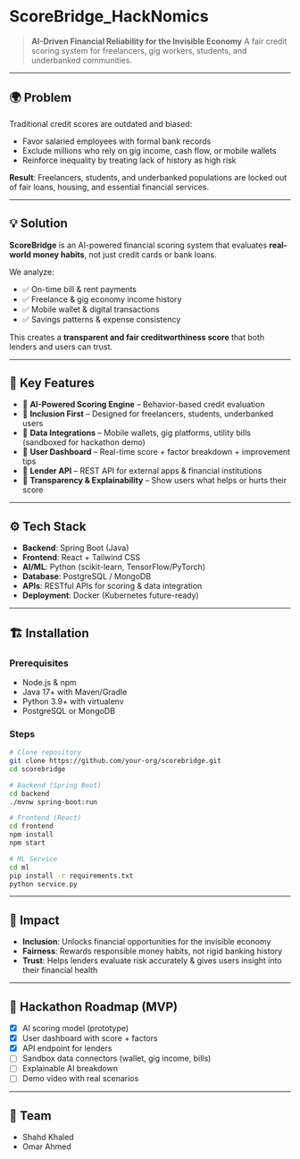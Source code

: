 # ScoreBridge_HackNomics

> **AI-Driven Financial Reliability for the Invisible Economy**
> A fair credit scoring system for freelancers, gig workers, students, and underbanked communities.

---

## 🌍 Problem

Traditional credit scores are outdated and biased:

* Favor salaried employees with formal bank records
* Exclude millions who rely on gig income, cash flow, or mobile wallets
* Reinforce inequality by treating lack of history as high risk

**Result**: Freelancers, students, and underbanked populations are locked out of fair loans, housing, and essential financial services.

---

## 💡 Solution

**ScoreBridge** is an AI-powered financial scoring system that evaluates **real-world money habits**, not just credit cards or bank loans.

We analyze:

* ✅ On-time bill & rent payments
* ✅ Freelance & gig economy income history
* ✅ Mobile wallet & digital transactions
* ✅ Savings patterns & expense consistency

This creates a **transparent and fair creditworthiness score** that both lenders and users can trust.

---

## 🚀 Key Features

* 🔹 **AI-Powered Scoring Engine** – Behavior-based credit evaluation
* 🔹 **Inclusion First** – Designed for freelancers, students, underbanked users
* 🔹 **Data Integrations** – Mobile wallets, gig platforms, utility bills (sandboxed for hackathon demo)
* 🔹 **User Dashboard** – Real-time score + factor breakdown + improvement tips
* 🔹 **Lender API** – REST API for external apps & financial institutions
* 🔹 **Transparency & Explainability** – Show users what helps or hurts their score

---

## ⚙️ Tech Stack

* **Backend**: Spring Boot (Java)
* **Frontend**: React + Tailwind CSS
* **AI/ML**: Python (scikit-learn, TensorFlow/PyTorch)
* **Database**: PostgreSQL / MongoDB
* **APIs**: RESTful APIs for scoring & data integration
* **Deployment**: Docker (Kubernetes future-ready)

---

## 🏗️ Installation

### Prerequisites

* Node.js & npm
* Java 17+ with Maven/Gradle
* Python 3.9+ with virtualenv
* PostgreSQL or MongoDB

### Steps

```bash
# Clone repository
git clone https://github.com/your-org/scorebridge.git
cd scorebridge

# Backend (Spring Boot)
cd backend
./mvnw spring-boot:run

# Frontend (React)
cd frontend
npm install
npm start

# ML Service
cd ml
pip install -r requirements.txt
python service.py
```

---

## 🎯 Impact

* **Inclusion**: Unlocks financial opportunities for the invisible economy
* **Fairness**: Rewards responsible money habits, not rigid banking history
* **Trust**: Helps lenders evaluate risk accurately & gives users insight into their financial health

---

## 📌 Hackathon Roadmap (MVP)

* [x] AI scoring model (prototype)
* [x] User dashboard with score + factors
* [x] API endpoint for lenders
* [ ] Sandbox data connectors (wallet, gig income, bills)
* [ ] Explainable AI breakdown
* [ ] Demo video with real scenarios

---

## 👥 Team

* Shahd Khaled
* Omar Ahmed


